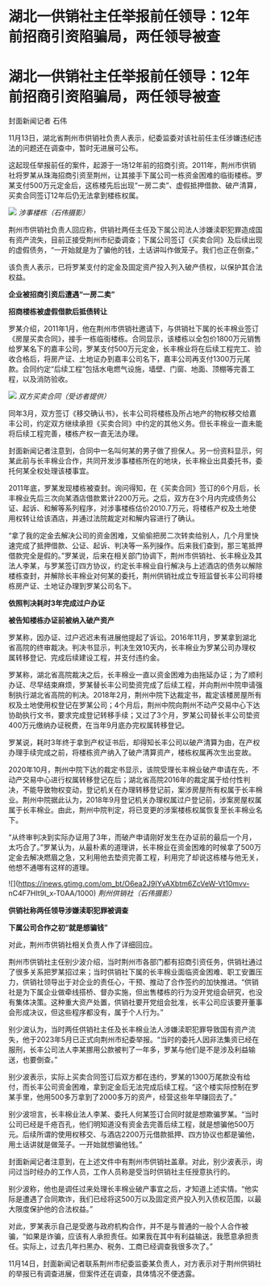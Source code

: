 # 湖北一供销社主任举报前任领导：12年前招商引资陷骗局，两任领导被查

# 湖北一供销社主任举报前任领导：12年前招商引资陷骗局，两任领导被查

封面新闻记者 石伟

11月13日，湖北省荆州市供销社负责人表示，纪委监委对该社前任主任涉嫌违纪违法的问题还在调查中，暂时无进展可公布。

这起现任举报前任的案件，起源于一场12年前的招商引资。2011年，荆州市供销社将罗某从珠海招商引资至荆州，让其接手下属公司一栋资金困难的临街楼栋。罗某支付500万元定金后，这栋楼先后出现“一房二卖”、虚假抵押借款、破产清算，买卖合同签订12年后仍无法拿到楼栋权属。

![](https://inews.gtimg.com/om_bt/OeFJwEo4bjK0OiEdiCS8bLTYAbLe3MnnhPj2CFdYBIgNAAA/1000)
_涉事楼栋（石伟摄影）_

荆州市供销社负责人回应称，供销社两任主任及下属公司法人涉嫌渎职犯罪造成国有资产流失，目前正接受荆州市纪委调查；下属公司签订《买卖合同》及后续出现的虚假债务，“一开始就是为了骗他的钱，土话讲叫作做笼子。我们也正在倒查。”

该负责人表示，已将罗某支付的定金及固定资产投入列入破产债权，以保护其合法权益。

**企业被招商引资后遭遇“一房二卖”**

**招商楼栋被虚假借款后抵债转让**

罗某介绍，2011年1月，他在荆州市供销社邀请下，与供销社下属的长丰棉业签订《房屋买卖合同》，接手一栋临街楼栋。合同显示，该楼栋以全包价1800万元销售给罗某名下的嘉丰公司，罗某支付500万元定金，长丰棉业将在后续工程完工、验收合格后，将房产证、土地证办到嘉丰公司名下，嘉丰公司再支付1300万元尾款。合同约定“后续工程”包括水电燃气设施，墙壁、门窗、地面、顶棚等完善工程，以及消防验收。

![](https://inews.gtimg.com/om_bt/Of5jofUZTX1xnjWe3Y0ukEL5F9I1MCgbei3i6UKAHyzj8AA/1000)
_双方买卖合同（受访者提供）_

同年3月，双方签订《移交确认书》，长丰公司将楼栋及所占地产的物权移交给嘉丰公司，约定双方继续承担《买卖合同》中约定的其他义务。但长丰棉业一直未能将后续工程完善，楼栋产权一直无法办理。

封面新闻记者注意到，合同中一名叫何某的男子做了担保人。另一份资料显示，何某此前与长丰棉业合作，共同开发涉事楼栋所在的地块，长丰棉业出具委托书，委托何某全权处理该楼事宜。

2011年底，罗某发现楼栋被查封。询问得知，在《买卖合同》签订的6个月后，长丰棉业先后三次向某酒店借款累计2200万元。之后，双方在3个月内完成债务公证、起诉、和解等系列程序，对涉事楼栋估价2010.7万元，将楼栋产权及土地使用权转让给该酒店，并通过法院裁定对和解内容进行了确认。

“拿了我的定金去解决公司的资金困难，又偷偷把房二次转卖给别人，几个月里快速完成了抵押借款、公证、起诉、判决等一系列操作。后来我们查到，那三笔抵押借款完全是假的。”罗某说，后来在相关部门协调下，荆州市供销社、长丰棉业及其法人李某，与罗某签订四方协议，约定长丰棉业自行解决与上述酒店的债务以解除楼栋查封，并解除长丰棉业对何某的委托，荆州供销社成立专班监督长丰公司将楼栋房产证、土地证办理到罗某公司名下。

**依照判决耗时3年完成过户办证**

**被告知楼栋办证前被纳入破产资产**

罗某称，因办证、过户迟迟未有进展他提起了诉讼。2016年11月，罗某拿到湖北省高院的终审裁决。判决书显示，判决生效10天内，长丰棉业为罗某公司办理权属转移登记、完成后续建设工程，并支付违约金。

罗某称，湖北省高院裁决之后，长丰棉业一直以资金困难为由拖延办证；为了顺利办证、尽早结束麻烦，罗某替长丰公司垫资完成了后续工程，并向荆州中院申请强制执行湖北省高院的判决。2018年2月，荆州中院下达裁定书，裁定该楼房屋所有权及土地使用权登记在罗某公司；4个月后，荆州中院向荆州不动产交易中心下达协助执行文书，要求完成登记转移手续；又过了3个月，罗某公司替长丰公司垫资400万元缴纳办证税费，在当年9月底办完权属转移登记。

罗某说，耗时3年终于拿到产权证书后，却得知长丰公司以破产清算为由，在产权办理手续完成之前，将楼栋资产纳入了破产清算资产，楼栋权属再次生出变故。

2020年10月，荆州中院下达的裁定书显示，该院受理长丰棉业破产申请在先，不动产交易中心进行权属转移登记在后；湖北省高院2016年的裁定属于给付性判决，不能导致物权变动，登记机关在办理转移登记前，案涉房屋所有权属于长丰棉业。荆州中院据此认为，2018年9月登记机关办理权属过户登记前，涉案房屋权属属于长丰棉业。由此，荆州中院判定，将已变更的涉案楼栋权属恢复至长丰棉业名下。

“从终审判决到实际办证用了3年，而破产申请刚好发生在办证前的最后一个月，太巧合了。”罗某认为，从最朴素的道理讲，长丰棉业在资金困难的时候拿了500万定金去解决燃眉之急，又利用他去垫资完善工程，利用完了却说这栋楼与他无关，他想不通哪有这样的道理。

![](https://inews.gtimg.com/om_bt/O6ea2J9IYvAXbtm6ZcVeW-Vt10mvv-
nC4F7HIt9I_x-T0AA/1000) _荆州供销社（石伟摄影）_

**供销社称两任领导涉嫌渎职犯罪被调查**

**下属公司合作之初“就是想骗钱”**

对此，荆州市供销社相关负责人作了详细回应。

荆州市供销社主任别少波介绍，当时荆州市各部门都有招商引资任务，供销社通过了很多关系把罗某招过来；当时供销社下属的长丰棉业面临资金困难、职工安置压力，供销社领导出于对企业的责任心，干预、推动了合作签约的加快推进。“供销社是为下属企业做牵线搭桥、督办实施，但出售楼栋的行为没开党组会研究，也没有集体决策。这种重大资产处置，供销社要开党组会批准，长丰公司应该要开董事会形成决议，但这些程序都没有，属于个人行为。”

别少波认为，当时两任供销社主任及长丰棉业法人涉嫌渎职犯罪导致国有资产流失，他于2023年5月已正式向荆州市纪委举报。“当时的委托人因非法集资已经在服刑，长丰公司法人李某挪用公款被判了一年多，罗某与他们是不是涉及利益输送，也要倒查。”

别少波表示，实际上买卖合同签订后双方都在违约，罗某的1300万尾款没有给付，而长丰公司资金困难，拿到定金后无法完成后续工程。“这个楼实际控制在罗某手里，他用500多万拿到了2000多万的资产，经营这些年早赚回去了。”

别少波坦言，长丰棉业法人李某、委托人何某签订合同时就是想欺骗罗某。“当时公司已经是千疮百孔，他们明知道没有资金去完善后续工程，就是想骗他500万元。后续所谓的使用权移交、与酒店2200万元借款抵押、四方协议也都是骗他，用土话讲就是做笼子。一开始就想骗他钱。”

封面新闻记者注意到，在上述文件中有荆州市供销社盖章。对此，别少波表示，询问过当时经办的工作人员，工作人员称是受当时供销社主任授意执行的。

别少波称，他也是调任过来处理长丰棉业破产事宜之后，才知道上述实情。“他实际是遭遇了合同欺诈，我们已经将这500万以及固定资产投入列入债权范围，以最大限度保护他的合法权益。”

对此，罗某表示自己是受邀与政府机构合作，并不是与普通的一般个人合作被骗，“如果是诈骗，应该有人承担责任。如果我在其中有利益输送，我愿意承担责任。实际上，过去几年扫黑办、税务、工商已经调查我很多次了。”

11月14日，封面新闻记者联系荆州市纪委监委某负责人，对方表示对于荆州供销社的举报已有调查进展，但案件还在调查，具体情况不便透露。


